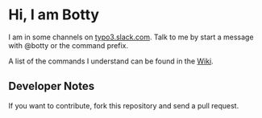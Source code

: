# Hi, I am Botty

I am in some channels on [typo3.slack.com](http://typo3.slack.com/). Talk to me by start a message with @botty or the command prefix.

A list of the commands I understand can be found in the [Wiki](http://wiki.typo3.org/T3Bot).

## Developer Notes

If you want to contribute, fork this repository and send a pull request.
